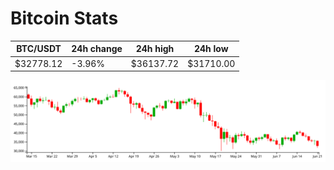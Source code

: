# Bitcoin Stats

BTC/USDT|24h change|24h high|24h low|
|---|---|---|---|
|$32778.12|-3.96%|$36137.72|$31710.00|

<img src="./chart.svg">
